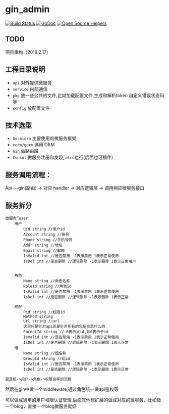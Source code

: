 # gin_admin

[![Build Status](https://travis-ci.org/go-sh/gin_admin.svg?branch=master)](https://travis-ci.org/go-sh/gin_admin)
[![GoDoc](https://godoc.org/github.com/go-sh/gin_admin?status.svg)](https://godoc.org/github.com/go-sh/gin_admin)
[![Open Source Helpers](https://www.codetriage.com/go-sh/gin_admin/badges/users.svg)](https://www.codetriage.com/go-sh/gin_admin)

## TODO

项目重构（2019.2.17）


## 工程目录说明

- `api` 对外提供微服务
- `service` 内部通信
- `pkg` 放一些公共的文件,比如加载配置文件,生成和解析token 自定义错误状态码等
- `config` 放配置文件

## 技术选型
- `Go-micro` 主要使用的微服务框架
- `xorm/gorm` 选用 ORM
- `Gin` 做路由蹭
- `Consul` 做服务注册和发现, `etcd`也行(后面也可插件)

## 服务调用流程：

Api---gin(路由) -> 对应 handler -> 对应逻辑层 -> 调用相应微服务接口

## 服务拆分

    微服务”user:
		用户
		    Uid string //用户id
		    Account string //账号
		    Phone string //手机号码
		    Addr string //地址
		    Email string //邮箱
		    IsValid int //是否禁用 -1表示禁用 1表示正常使用
		    IsDel int //是否删除 //逻辑删除 -1表示删除 1表示正常用户


		角色
		    Name string //角色名称
		    RoleId string //角色id
		    IsValid int //是否禁用 -1表示禁用 1表示正常使用
            IsDel int //是否删除 //逻辑删除 -1表示删除 1表示正常

		权限
		    Pid string //权限id
		    Method string
		    Url string //url
		    这里只是针对api还是针对所有的包括目录什么的
		    ParentId string // 0表示父id,非0表示子id
		    IsValid int //是否禁用 -1表示禁用 1表示正常使用
            IsDel int //是否删除 //逻辑删除 -1表示删除 1表示正常
		组
            Name string //组名称
            GroupId string //组id
            IsValid int //是否禁用 -1表示禁用 1表示正常使用
            IsDel int //是否删除 //逻辑删除 -1表示删除 1表示正常

	就是组->用户->角色->权限这样的流程


然后在gin中做一个middleware,通过角色统一做api鉴权等

可以做成通用的用户权限认证管理,后面其他想扩展的做成对应的微服务，比如做一个blog，直接一个blog微服务就好
